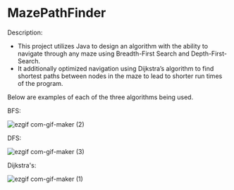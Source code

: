 # MazePathFinder
Description:
-	This project utilizes Java to design an algorithm with the ability to navigate through any maze using Breadth-First Search and Depth-First-Search.
- It additionally optimized navigation using Dijkstra’s algorithm to find shortest paths between nodes in the maze to lead to shorter run times of the program.

Below are examples of each of the three algorithms being used.


BFS:

![ezgif com-gif-maker (2)](https://user-images.githubusercontent.com/89591438/149564503-163040c3-3740-4be5-aded-f440afbd27c3.gif)


DFS:

![ezgif com-gif-maker (3)](https://user-images.githubusercontent.com/89591438/149564593-4a9915ee-9296-4988-8289-82eaa19e76fd.gif)


Dijkstra's:

![ezgif com-gif-maker (1)](https://user-images.githubusercontent.com/89591438/149564377-47eea2da-c669-4e2f-80b9-0baca15d6f1e.gif)
